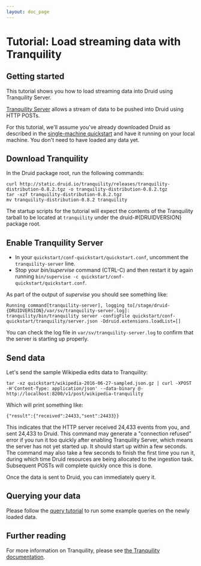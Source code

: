 ```yaml
---
layout: doc_page
---
```


# Tutorial: Load streaming data with Tranquility

## Getting started

This tutorial shows you how to load streaming data into Druid using Tranquility Server.

[Tranquility Server](https://github.com/druid-io/tranquility/blob/master/docs/server.md) allows a stream of data to be pushed into Druid using HTTP POSTs.

For this tutorial, we'll assume you've already downloaded Druid as described in
the [single-machine quickstart](quickstart.html) and have it running on your local machine. You
don't need to have loaded any data yet.

## Download Tranquility

In the Druid package root, run the following commands:

```
curl http://static.druid.io/tranquility/releases/tranquility-distribution-0.8.2.tgz -o tranquility-distribution-0.8.2.tgz
tar -xzf tranquility-distribution-0.8.2.tgz
mv tranquility-distribution-0.8.2 tranquility
```

The startup scripts for the tutorial will expect the contents of the Tranquility tarball to be located at `tranquility` under the druid-#{DRUIDVERSION} package root.

## Enable Tranquility Server

- In your `quickstart/conf-quickstart/quickstart.conf`, uncomment the `tranquility-server` line.
- Stop your *bin/supervise* command (CTRL-C) and then restart it by again running `bin/supervise -c quickstart/conf-quickstart/quickstart.conf`.

As part of the output of *supervise* you should see something like:

```
Running command[tranquility-server], logging to[/stage/druid-{DRUIDVERSION}/var/sv/tranquility-server.log]: tranquility/bin/tranquility server -configFile quickstart/conf-quickstart/tranquility/server.json -Ddruid.extensions.loadList=[]
```

You can check the log file in `var/sv/tranquility-server.log` to confirm that the server is starting up properly.

## Send data

Let's send the sample Wikipedia edits data to Tranquility:

```
tar -xz quickstart/wikipedia-2016-06-27-sampled.json.gz | curl -XPOST -H'Content-Type: application/json' --data-binary @- http://localhost:8200/v1/post/wikipedia-tranquility
```

Which will print something like:

```
{"result":{"received":24433,"sent":24433}}
```

This indicates that the HTTP server received 24,433 events from you, and sent 24,433 to Druid. This
command may generate a "connection refused" error if you run it too quickly after enabling Tranquility
Server, which means the server has not yet started up. It should start up within a few seconds. The command
may also take a few seconds to finish the first time you run it, during which time Druid resources are being
allocated to the ingestion task. Subsequent POSTs will complete quickly once this is done.

Once the data is sent to Druid, you can immediately query it.

## Querying your data

Please follow the [query tutorial](../tutorial/query.html) to run some example queries on the newly loaded data.

## Further reading

For more information on Tranquility, please see [the Tranquility documentation](https://github.com/druid-io/tranquility).
